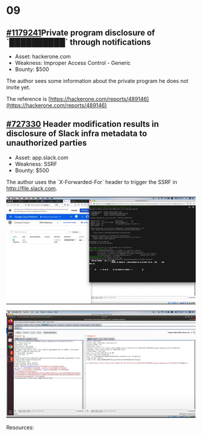 # 09

## [\#1179241](https://hackerone.com/reports/1179241)Private program disclosure of \`██████████\` through notifications 

* Asset: hackerone.com
* Weakness: Improper Access Control - Generic
* Bounty: $500

The author sees some information about the private program he does not invite yet.

The reference is [https://hackerone.com/reports/489146](https://hackerone.com/reports/489146)



## [\#727330](https://hackerone.com/reports/727330) Header modification results in disclosure of Slack infra metadata to unauthorized parties

* Asset: app.slack.com
* Weakness: SSRF
* Bounty: $500

The author uses the \`X-Forwarded-For\` header to trigger the SSRF in http://file.slack.com.

![Server send request to the author](../../../.gitbook/assets/image%20%281%29%20%281%29.png)

![X-Forwared-Host: files.slack.com@x.x.x.x](../../../.gitbook/assets/image%20%283%29.png)

 Resources: 



